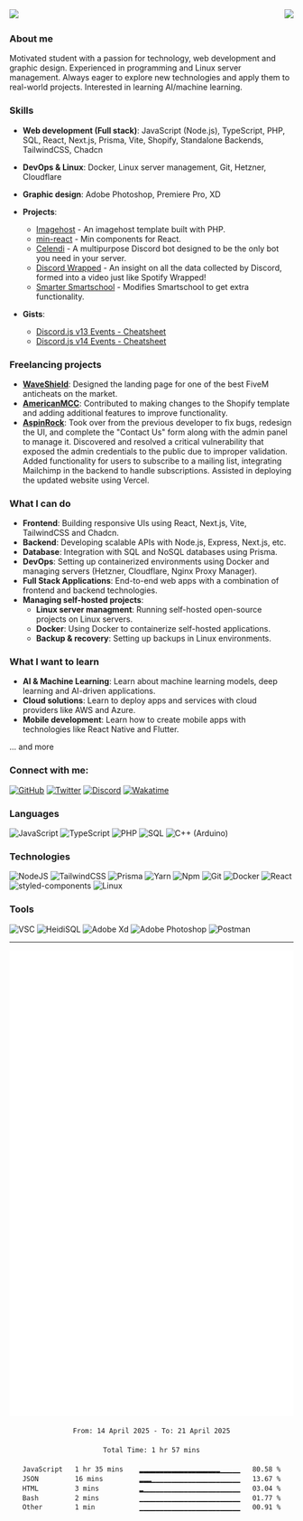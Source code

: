 <img src="https://komarev.com/ghpvc/?username=Iliannnn">

<a href="https://discord.com/users/597445640129085440/">
  <img src="https://lanyard-profile-readme.vercel.app/api/597445640129085440?idleMessage=⠀" align="right" />
</a>

### About me
Motivated student with a passion for technology, web development and graphic design. Experienced in programming and Linux server management. Always eager to explore new technologies and apply them to real-world projects. Interested in learning AI/machine learning.

### Skills
- **Web development (Full stack)**: JavaScript (Node.js), TypeScript, PHP, SQL, React, Next.js, Prisma, Vite, Shopify, Standalone Backends, TailwindCSS, Chadcn
- **DevOps & Linux**: Docker, Linux server management, Git, Hetzner, Cloudflare
- **Graphic design**: Adobe Photoshop, Premiere Pro, XD

- **Projects**:
    - [Imagehost](https://github.com/Iliannnn/Imagehost) - An imagehost template built with PHP.
    - [min-react](https://github.com/Iliannnn/min-react) - Min components for React.
    - [Celendi](https://celendi.gg/) - A multipurpose Discord bot designed to be the only bot you need in your server.
    - [Discord Wrapped](https://github.com/Assassin-1234/discord-wrapped) - An insight on all the data collected by Discord, formed into a video just like Spotify Wrapped!
    - [Smarter Smartschool](https://github.com/EbbDrop/SmarterSmartchool) - Modifies Smartschool to get extra functionality.
- **Gists**:
    - [Discord.js v13 Events - Cheatsheet](https://gist.github.com/Iliannnn/6c69605cb6b8cc03f0ab9c885fd39906)
    - [Discord.js v14 Events - Cheatsheet](https://gist.github.com/Iliannnn/f4985563833e2538b1b96a8cb89d72bb)
 
### Freelancing projects
- **[WaveShield](https://waveshield.xyz)**: Designed the landing page for one of the best FiveM anticheats on the market.
- **[AmericanMCC](https://americanmcc.com/)**: Contributed to making changes to the Shopify template and adding additional features to improve functionality.
- **[AspinRock](https://www.aspinrock.com/)**: Took over from the previous developer to fix bugs, redesign the UI, and complete the "Contact Us" form along with the admin panel to manage it. Discovered and resolved a critical vulnerability that exposed the admin credentials to the public due to improper validation. Added functionality for users to subscribe to a mailing list, integrating Mailchimp in the backend to handle subscriptions. Assisted in deploying the updated website using Vercel.

### What I can do
- **Frontend**: Building responsive UIs using React, Next.js, Vite, TailwindCSS and Chadcn.
- **Backend**: Developing scalable APIs with Node.js, Express, Next.js, etc.
- **Database**: Integration with SQL and NoSQL databases using Prisma.
- **DevOps**: Setting up containerized environments using Docker and managing servers (Hetzner, Cloudflare, Nginx Proxy Manager).
- **Full Stack Applications**: End-to-end web apps with a combination of frontend and backend technologies.
- **Managing self-hosted projects**:
    - **Linux server managment**: Running self-hosted open-source projects on Linux servers.
    - **Docker**: Using Docker to containerize self-hosted applications.
    - **Backup & recovery**: Setting up backups in Linux environments.

### What I want to learn
- **AI & Machine Learning**: Learn about machine learning models, deep learning and AI-driven applications.
- **Cloud solutions**: Learn to deploy apps and services with cloud providers like AWS and Azure.
- **Mobile development**: Learn how to create mobile apps with technologies like React Native and Flutter.

... and more

### Connect with me:

<a href="https://github.com/Iliannnn">![GitHub](https://img.shields.io/badge/-GitHub-000?&logo=GitHub)</a>
<a href="https://twitter.com/Iliannnnn/">![Twitter](https://img.shields.io/badge/-Twitter-000?&logo=Twitter)</a>
<a href="https://discord.com/users/597445640129085440/">![Discord](https://img.shields.io/badge/-Discord-000?&logo=discord)</a>
<a href="https://wakatime.com/@Iliannnn">![Wakatime](https://img.shields.io/badge/-Wakatime-000?&logo=WakaTime)</a>

### Languages

![JavaScript](https://img.shields.io/badge/-JavaScript-000?&logo=JavaScript) ![TypeScript](https://img.shields.io/badge/-TypeScript-000?&logo=TypeScript) ![PHP](https://img.shields.io/badge/-PHP-000?&logo=php) ![SQL](https://img.shields.io/badge/-SQL-000?&logo=MySQL) ![C++ (Arduino)](https://img.shields.io/badge/-C++%20(Arduino)-000?&logo=cplusplus)

### Technologies

![NodeJS](https://img.shields.io/badge/-Node.js-000?&logo=node.js) ![TailwindCSS](https://img.shields.io/badge/-TailwindCSS-000?&logo=tailwindcss) ![Prisma](https://img.shields.io/badge/-Prisma-000?&logo=prisma) ![Yarn](https://img.shields.io/badge/-Yarn-000?&logo=yarn) ![Npm](https://img.shields.io/badge/-NPM-000?&logo=npm) ![Git](https://img.shields.io/badge/-Git-000?&logo=git) ![Docker](https://img.shields.io/badge/-Docker-000?&logo=Docker) ![React](https://img.shields.io/badge/-React-000?&logo=react) ![styled-components](https://img.shields.io/badge/-styled--components-000?&logo=styled-components) ![Linux](https://img.shields.io/badge/-Linux-000?&logo=linux)

### Tools

![VSC](https://img.shields.io/badge/-Visual%20Studio%20Code-000?&logo=visualstudiocode) ![HeidiSQL](https://img.shields.io/badge/-HeidiSQL-000?&logo=mysql) ![Adobe Xd](https://img.shields.io/badge/-Adobe%20Xd-000?&logo=Adobe%20XD) ![Adobe Photoshop](https://img.shields.io/badge/-Adobe%20Photoshop-000?&logo=Adobe%20Photoshop) ![Postman](https://img.shields.io/badge/-Postman-000?&logo=Postman)

---

<div align="center">
  <img src="./github-metrics.svg" />

  <!--START_SECTION:waka-->

```txt
From: 14 April 2025 - To: 21 April 2025

Total Time: 1 hr 57 mins

JavaScript   1 hr 35 mins    ▂▂▂▂▂▂▂▂▂▂▂▂▂▂▂▂▂▂▂▂▁▁▁▁▁   80.58 %
JSON         16 mins         ▂▂▂▁▁▁▁▁▁▁▁▁▁▁▁▁▁▁▁▁▁▁▁▁▁   13.67 %
HTML         3 mins          ▂▁▁▁▁▁▁▁▁▁▁▁▁▁▁▁▁▁▁▁▁▁▁▁▁   03.04 %
Bash         2 mins          ▁▁▁▁▁▁▁▁▁▁▁▁▁▁▁▁▁▁▁▁▁▁▁▁▁   01.77 %
Other        1 min           ▁▁▁▁▁▁▁▁▁▁▁▁▁▁▁▁▁▁▁▁▁▁▁▁▁   00.91 %
```

<!--END_SECTION:waka-->
</div
